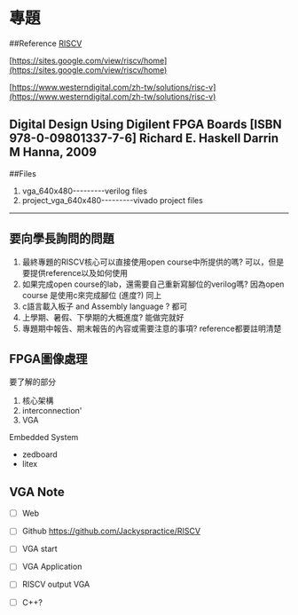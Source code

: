 # 專題
##Reference
[RISCV](https://eprints.ucm.es/id/eprint/62106/1/DANIEL_LEON_GONZALEZ_DL_-_FPGA_Implementation_of_an_ad-hoc_RISC-V_SoC_for_Industrial_IoT__Graded__4286351_962908330.pdf)

[https://sites.google.com/view/riscv/home](https://sites.google.com/view/riscv/home)

[https://www.westerndigital.com/zh-tw/solutions/risc-v](https://www.westerndigital.com/zh-tw/solutions/risc-v)

Digital Design Using Digilent FPGA Boards [ISBN 978-0-09801337-7-6] Richard E. Haskell Darrin M Hanna, 2009
---
##Files

1. vga_640x480---------verilog files
2. project_vga_640x480---------vivado project files



---
## 要向學長詢問的問題
1. 最終專題的RISCV核心可以直接使用open course中所提供的嗎? 可以，但是要提供reference以及如何使用
3. 如果完成open course的lab，還需要自己重新寫腳位的verilog嗎? 因為open course 是使用c來完成腳位 (進度?)   同上
4. c語言載入板子 and Assembly language ?  都可
5. 上學期、暑假、下學期的大概進度? 能做完就好
7. 專題期中報告、期末報告的內容或需要注意的事項?  reference都要註明清楚

## FPGA圖像處理
要了解的部分
1. 核心架構
2. interconnection'
3. VGA

Embedded System
* zedboard
* litex

## VGA Note

- [ ] Web
- [ ] Github
https://github.com/Jackyspractice/RISCV
- [ ] VGA start
- [ ] VGA Application
- [ ] RISCV output VGA
- [ ] C++?

